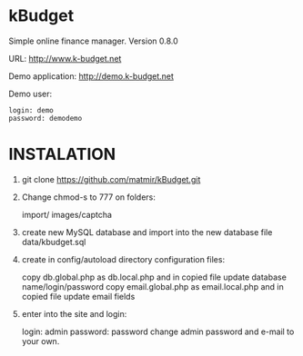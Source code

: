 kBudget
=======

Simple online finance manager. Version 0.8.0

URL: http://www.k-budget.net

Demo application: http://demo.k-budget.net

Demo user:

	login: demo
	password: demodemo

INSTALATION
===========

1) git clone https://github.com/matmir/kBudget.git

2) Change chmod-s to 777 on folders:

	import/
	images/captcha
	
3) create new MySQL database and import into the new database file data/kbudget.sql

4) create in config/autoload directory configuration files:

	copy db.global.php as db.local.php and in copied file update database name/login/password
	copy email.global.php as email.local.php and in copied file update email fields
5) enter into the site and login:

	login: admin
	password: password
	change admin password and e-mail to your own.
